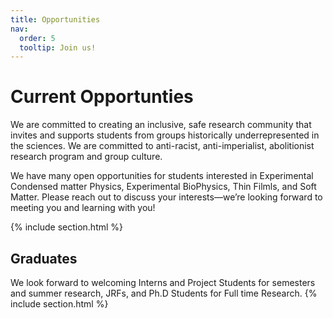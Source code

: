 ```yaml
---
title: Opportunities
nav:
  order: 5
  tooltip: Join us!
---
```


# <i class="fas fa-microscope"></i>Current Opportunties

We are committed to creating an inclusive, safe research community that invites and supports students from groups historically underrepresented in the sciences. We are committed to anti-racist, anti-imperialist, abolitionist research program and group culture. 

We have many open opportunities for students interested in Experimental Condensed matter Physics, Experimental BioPhysics, Thin Filmls, and Soft Matter. Please reach out to discuss your interests—we’re looking forward to meeting you and learning with you!

{% include section.html %}

## Graduates

We look forward to welcoming Interns and Project Students for semesters and summer research, JRFs, and Ph.D Students for Full time Research. 
{% include section.html %}
